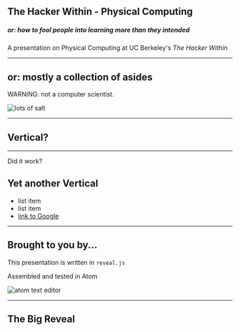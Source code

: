 ## The Hacker Within - Physical Computing

##### or: how to fool people into learning more than they intended

A presentation on Physical Computing at UC Berkeley's *The Hacker Within*

------

## or: mostly a collection of asides

WARNING: not a computer scientist.

![lots of salt](img/salt.jpg "Season To Taste")

---

## Vertical?

---

Did it work?

## Yet another Vertical

+ list item
+ list item
+ [link to Google](https://www.google.com/)

------

## Brought to you by...

This presentation is written in `reveal.js`

Assembled and tested in Atom

![atom text editor](img/atom.png)

------

## The Big Reveal

<script type="text/template">
+ appearing 1 <!-- .element: class="fragment" data-fragment-index="1" -->
+ appearing 2 <!-- .element: class="fragment" data-fragment-index="2" -->
</script>
